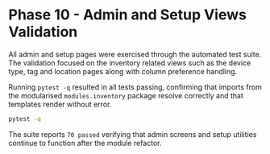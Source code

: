 # Phase 10 - Admin and Setup Views Validation

All admin and setup pages were exercised through the automated test suite. The validation focused on the inventory related views such as the device type, tag and location pages along with column preference handling.

Running `pytest -q` resulted in all tests passing, confirming that imports from the modularised `modules.inventory` package resolve correctly and that templates render without error.

```bash
pytest -q
```

The suite reports `70 passed` verifying that admin screens and setup utilities continue to function after the module refactor.
